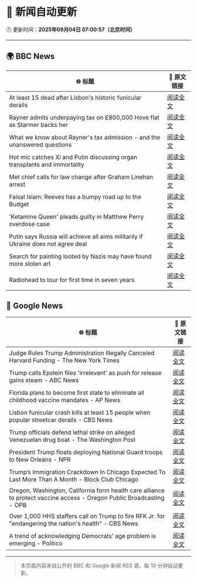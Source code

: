 # 🧠 新闻自动更新

🕒 更新时间：**2025年09月04日 07:00:57（北京时间）**

---

## 🌍 BBC News

| 🌐 标题 | 🔗 原文链接 |
|--------|-------------|
| At least 15 dead after Lisbon's historic funicular derails | [阅读全文](https://www.bbc.com/news/articles/c1jzlgj915no?at_medium=RSS&at_campaign=rss) |
| Rayner admits underpaying tax on £800,000 Hove flat as Starmer backs her | [阅读全文](https://www.bbc.com/news/articles/cy50446rq73o?at_medium=RSS&at_campaign=rss) |
| What we know about Rayner's tax admission - and the unanswered questions | [阅读全文](https://www.bbc.com/news/articles/c62n366q306o?at_medium=RSS&at_campaign=rss) |
| Hot mic catches Xi and Putin discussing organ transplants and immortality | [阅读全文](https://www.bbc.com/news/articles/cr70rvrd41ko?at_medium=RSS&at_campaign=rss) |
| Met chief calls for law change after Graham Linehan arrest | [阅读全文](https://www.bbc.com/news/articles/c1mx09l5297o?at_medium=RSS&at_campaign=rss) |
| Faisal Islam: Reeves has a bumpy road up to the Budget | [阅读全文](https://www.bbc.com/news/articles/cn76ly476x6o?at_medium=RSS&at_campaign=rss) |
| 'Ketamine Queen' pleads guilty in Matthew Perry overdose case | [阅读全文](https://www.bbc.com/news/articles/c2dng3rrzjdo?at_medium=RSS&at_campaign=rss) |
| Putin says Russia will achieve all aims militarily if Ukraine does not agree deal | [阅读全文](https://www.bbc.com/news/articles/c4g7dze5n1vo?at_medium=RSS&at_campaign=rss) |
| Search for painting looted by Nazis may have found more stolen art | [阅读全文](https://www.bbc.com/news/articles/cdx26z142vko?at_medium=RSS&at_campaign=rss) |
| Radiohead to tour for first time in seven years | [阅读全文](https://www.bbc.com/news/articles/cedvddjnd08o?at_medium=RSS&at_campaign=rss) |

## 📰 Google News

| 🌐 标题 | 🔗 原文链接 |
|--------|-------------|
| Judge Rules Trump Administration Illegally Canceled Harvard Funding - The New York Times | [阅读全文](https://news.google.com/rss/articles/CBMie0FVX3lxTE1TV09FM0pxb3N5RnZ2MjhBVkhjMWV2M1otNHNDcjViWTEwVk5PXzJFa080NW1CbHJ2U3BybUJSdXEyLTFfRlNzYzNzZC1FX2tSVUduaWRhbWNxZzk1T2hDcUpNdldMTjM1QmhEVmtwUVlVSVIzNDVrU2Vldw?oc=5) |
| Trump calls Epstein files 'irrelevant' as push for release gains steam - ABC News | [阅读全文](https://news.google.com/rss/articles/CBMiqgFBVV95cUxQVVZiT2NwOUdOWnFNX3czMmJyRmZDcWxZT19JbUJpRm5TUng3UDdBMTFOWHBwLXZfT3NDVGlXalBqSllwaWFHMlJNZ0x6Q050SFBHR3dycWVYUktkcVJpRXBINE9lZ1NsQWJveXpIdGI2WWVoRG1hU3NVakVNa2VBVmVTekVJVkJNbExXdWtuWEtoY1lONm5WZzN0MXRXM2VFVWhMX1g3VTBYZ9IBrwFBVV95cUxOUV9OcUtmMVdXd3ZFaEI2dXBpeVFNdjQzOW5CODFkOEsxc3lfNmQ1MzNnQjhVN0dnZEoyMUEzeXBDV2MzVTU0X0VBUUJPLU1rUWVYYnpIMzQybE9jQ2ZLYmpnZnRsMnBERG5qbXJ2Qk44Z01CelZXazM2Rzlrc2I3cFlVOWZhbnF4OU9INXFKelNEQjJUWnREYkJoYkZPWDZSbkJjNmdqZnF5eE1Bajc0?oc=5) |
| Florida plans to become first state to eliminate all childhood vaccine mandates - AP News | [阅读全文](https://news.google.com/rss/articles/CBMiswFBVV95cUxPcjFhUVRHOFdTUGN0NXJJYW05Um1TUVNpc19STGI0eFBiYTkxTXBZaXJ4bDlib1I2eHJBbjJIZ2lrRl8zR2dzbDZkVjNIQnozV2lleHZnMGF2QkdIa0g1VktrRnZ3Qm1kdEdWazRjVl85RHBFalo3N0p6bl9YRTJ3RVBJZmlzNnoxeVoxcy14OWtJRWI1SnBBbFFMWHNDSHpXYmZjVjEtVWdiR3lRUGJNck9hSQ?oc=5) |
| Lisbon funicular crash kills at least 15 people when popular streetcar derails - CBS News | [阅读全文](https://news.google.com/rss/articles/CBMihwFBVV95cUxQTmk0VkgtSEtuS0x2ZWpFekp2WjJ1TW9tWF9wSXo1OFFKdjF4QzI2bTg4SzVxWnJNd0psUzJnck5TckJxMi1SWldVN1ZFcElEdlgwS0FVZ0RuRms0eUNzeUNpd3pWdlZacVdjeHp4M3lmNHRDRWx6dmMtUG9zTXVRNFZ2T2dBSmPSAYwBQVVfeXFMTVQ4a3doeFJuLUdETzNMYzFQNjB5SHIyQWhQUXM4R18xRndiNVhZRXVYQUNnSkNPUGt1bThKYUNaTkNIQ2QxSmZWWmtzTTlGX1p1YktKTERXSGhVMlB3SU5YMGgwdjFvX05aQlVGbGdfdVJwOFZlYUhTNndXR3BETVE2MW9RZmN4RWRjV0Y?oc=5) |
| Trump officials defend lethal strike on alleged Venezuelan drug boat - The Washington Post | [阅读全文](https://news.google.com/rss/articles/CBMikAFBVV95cUxOUF9PQXJVWTF2RWFYR2JhTUlkeUpHdDdfcHo4cHppaUtERjRfZE04SGowdTdfNVdPRVp5ZDBtMEVJLXd1YlZpSlJJUkJWSkk0RW5qTnJ2WndkOEM3ZkJGNTZiSWViYTRCcnVlZk9leUNmQWw2SndKM0JsOWtnY2k3V1gtc25JbnpUT0tvQTkyT2k?oc=5) |
| President Trump floats deploying National Guard troops to New Orleans - NPR | [阅读全文](https://news.google.com/rss/articles/CBMif0FVX3lxTFBxUzJMNzBpLXctdEtnR1RadXR3VmNZZ2xnT3RsSmlMZ1E4YjRxd0wzTkxqS0VZdGtkWHlWUllHQWo0T2xndFJMbmxvb0swQmJuMFlOZ3QzTEczX0llQVZCSW1feWpFRUpyZkhNSDhFT3lKWlVzRVZ5T1FwYUV4NXM?oc=5) |
| Trump’s Immigration Crackdown In Chicago Expected To Last More Than A Month - Block Club Chicago | [阅读全文](https://news.google.com/rss/articles/CBMitgFBVV95cUxOMGlsQ092Zzc0dEtyQnRNWkUzU1Q4b2Q3XzlmcWVJbkk1XzBXLVNFSXZSM1d5dkdxcVhadEFyX29hZ1Bmd1FiUFd2cnRsWi1qNDVkSkZlOFFjcGlrNk9hLUdQQ1ZFbTN0OFdQNkw3Y3NEcHJyNFVUU1lmUVo5VHVWenJEa3NscUdxM29kZzk3blZ4Y2cxcHJ2cWVhTXM5aEM5ZE0xajBOV3BMLUp6eFZaajBxYnpkZw?oc=5) |
| Oregon, Washington, California form health care alliance to protect vaccine access - Oregon Public Broadcasting - OPB | [阅读全文](https://news.google.com/rss/articles/CBMiiAFBVV95cUxNQWRJd2t3WlhjT3pMMi01VjAtVzg5YU1zc1BUTkZoSXpRNVo0TG9iRlpDUjdUWU9YZXg1YXlCNnNEUHhZZ3NzeGhnV014TkhCTWFteHlubW40dXZpeWNoOHdWNlRaWEJOZXp5cWtyTENKeGh1SWdvWnpaMlhQMFdEWHNOc000dW1Z?oc=5) |
| Over 1,000 HHS staffers call on Trump to fire RFK Jr. for "endangering the nation's health" - CBS News | [阅读全文](https://news.google.com/rss/articles/CBMid0FVX3lxTE5DbURMSFBWcmFYWHgwcXozdHpEQmpkZV9namhVakN1MWwxWl9td1d0cmJCcXE4RW9BSDZNLV94TmZLb1JUdGRib1UwZnU5dWtHc0xxRGRoQ0hGbHU4X1ZlWHp0Y2gwUDFGYWdPYVg1a1pyQ0hNLVM40gF8QVVfeXFMTVJLa3RCZzU0UXd6Y3ptamtsT0hIYk5uSDA1LXgwaWF3djg5aUJwUktjVVBIVzg4Z0FGRTRNaXJ4Yk9wSHEyeEFOVFN2d0xnWGYzUFBhTFZpbUE4SDloVGxCWk0zSFNSY0tqUUZYSGdBSEk0dHg2Uk1NRktCMg?oc=5) |
| A trend of acknowledging Democrats' age problem is emerging - Politico | [阅读全文](https://news.google.com/rss/articles/CBMinAFBVV95cUxQTHAyZ3BYSUtRWWJMRk9kcEV6TVFvT2VLS0xvNktMcGdlUlZBRk15VjVyZVYzUlBuTlRPdGlGUndBcHp2TWhOdjVfLUNRY2tuamVrSzVVSldKbWNEdVBaY1oyZi04ZUVIcjM5ODY5S2RXSHEwUk9sT2M4d2hiTGc5d2VTN25Bb3JNb3JSQlFNUXhhanpheUNwMUFqZV8?oc=5) |

---
> 本页面内容来自公开的 BBC 和 Google 新闻 RSS 源，每 10 分钟自动更新。